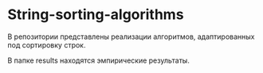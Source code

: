 # String-sorting-algorithms
В репозитории представлены реализации алгоритмов, адаптированных под сортировку строк.

В папке results находятся эмпирические результаты.
